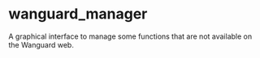 # wanguard_manager
A graphical interface to manage some functions that are not available on the Wanguard web.
